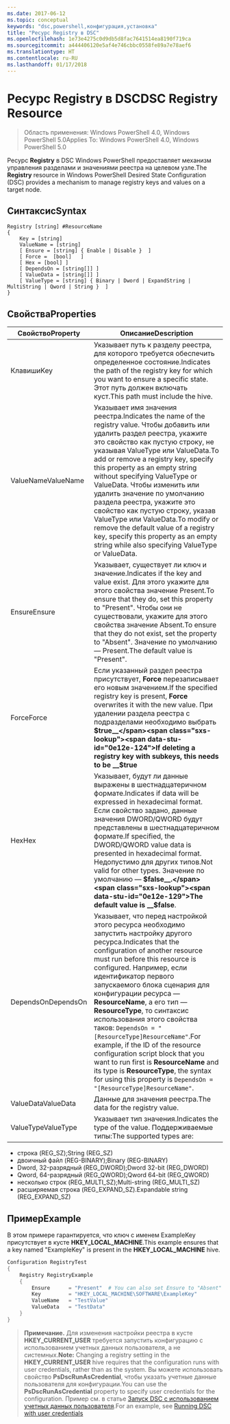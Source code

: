 ```yaml
---
ms.date: 2017-06-12
ms.topic: conceptual
keywords: "dsc,powershell,конфигурация,установка"
title: "Ресурс Registry в DSC"
ms.openlocfilehash: 1e73e4275c0d9db5d8fac7641514ea8190f719ca
ms.sourcegitcommit: a444406120e5af4e746cbbc0558fe89a7e78aef6
ms.translationtype: HT
ms.contentlocale: ru-RU
ms.lasthandoff: 01/17/2018
---
```

# <a name="dsc-registry-resource"></a><span data-ttu-id="0e12e-103">Ресурс Registry в DSC</span><span class="sxs-lookup"><span data-stu-id="0e12e-103">DSC Registry Resource</span></span>

> <span data-ttu-id="0e12e-104">Область применения: Windows PowerShell 4.0, Windows PowerShell 5.0</span><span class="sxs-lookup"><span data-stu-id="0e12e-104">Applies To: Windows PowerShell 4.0, Windows PowerShell 5.0</span></span>

<span data-ttu-id="0e12e-105">Ресурс **Registry** в DSC Windows PowerShell предоставляет механизм управления разделами и значениями реестра на целевом узле.</span><span class="sxs-lookup"><span data-stu-id="0e12e-105">The **Registry** resource in Windows PowerShell Desired State Configuration (DSC) provides a mechanism to manage registry keys and values on a target node.</span></span>

## <a name="syntax"></a><span data-ttu-id="0e12e-106">Синтаксис</span><span class="sxs-lookup"><span data-stu-id="0e12e-106">Syntax</span></span>

```
Registry [string] #ResourceName
{
    Key = [string]
    ValueName = [string]
    [ Ensure = [string] { Enable | Disable }  ]
    [ Force =  [bool]   ]
    [ Hex = [bool] ]
    [ DependsOn = [string[]] ]
    [ ValueData = [string[]] ]
    [ ValueType = [string] { Binary | Dword | ExpandString | MultiString | Qword | String }  ]
}
```

## <a name="properties"></a><span data-ttu-id="0e12e-107">Свойства</span><span class="sxs-lookup"><span data-stu-id="0e12e-107">Properties</span></span>
|  <span data-ttu-id="0e12e-108">Свойство</span><span class="sxs-lookup"><span data-stu-id="0e12e-108">Property</span></span>  |  <span data-ttu-id="0e12e-109">Описание</span><span class="sxs-lookup"><span data-stu-id="0e12e-109">Description</span></span>   | 
|---|---| 
| <span data-ttu-id="0e12e-110">Клавиши</span><span class="sxs-lookup"><span data-stu-id="0e12e-110">Key</span></span>| <span data-ttu-id="0e12e-111">Указывает путь к разделу реестра, для которого требуется обеспечить определенное состояние.</span><span class="sxs-lookup"><span data-stu-id="0e12e-111">Indicates the path of the registry key for which you want to ensure a specific state.</span></span> <span data-ttu-id="0e12e-112">Этот путь должен включать куст.</span><span class="sxs-lookup"><span data-stu-id="0e12e-112">This path must include the hive.</span></span>| 
| <span data-ttu-id="0e12e-113">ValueName</span><span class="sxs-lookup"><span data-stu-id="0e12e-113">ValueName</span></span>| <span data-ttu-id="0e12e-114">Указывает имя значения реестра.</span><span class="sxs-lookup"><span data-stu-id="0e12e-114">Indicates the name of the registry value.</span></span> <span data-ttu-id="0e12e-115">Чтобы добавить или удалить раздел реестра, укажите это свойство как пустую строку, не указывая ValueType или ValueData.</span><span class="sxs-lookup"><span data-stu-id="0e12e-115">To add or remove a registry key, specify this property as an empty string without specifying ValueType or ValueData.</span></span> <span data-ttu-id="0e12e-116">Чтобы изменить или удалить значение по умолчанию раздела реестра, укажите это свойство как пустую строку, указав ValueType или ValueData.</span><span class="sxs-lookup"><span data-stu-id="0e12e-116">To modify or remove the default value of a registry key, specify this property as an empty string while also specifying ValueType or ValueData.</span></span>| 
| <span data-ttu-id="0e12e-117">Ensure</span><span class="sxs-lookup"><span data-stu-id="0e12e-117">Ensure</span></span>| <span data-ttu-id="0e12e-118">Указывает, существует ли ключ и значение.</span><span class="sxs-lookup"><span data-stu-id="0e12e-118">Indicates if the key and value exist.</span></span> <span data-ttu-id="0e12e-119">Для этого укажите для этого свойства значение Present.</span><span class="sxs-lookup"><span data-stu-id="0e12e-119">To ensure that they do, set this property to "Present".</span></span> <span data-ttu-id="0e12e-120">Чтобы они не существовали, укажите для этого свойства значение Absent.</span><span class="sxs-lookup"><span data-stu-id="0e12e-120">To ensure that they do not exist, set the property to "Absent".</span></span> <span data-ttu-id="0e12e-121">Значение по умолчанию — Present.</span><span class="sxs-lookup"><span data-stu-id="0e12e-121">The default value is "Present".</span></span>| 
| <span data-ttu-id="0e12e-122">Force</span><span class="sxs-lookup"><span data-stu-id="0e12e-122">Force</span></span>| <span data-ttu-id="0e12e-123">Если указанный раздел реестра присутствует, __Force__ перезаписывает его новым значением.</span><span class="sxs-lookup"><span data-stu-id="0e12e-123">If the specified registry key is present, __Force__ overwrites it with the new value.</span></span> <span data-ttu-id="0e12e-124">При удалении раздела реестра с подразделами необходимо выбрать __$true__</span><span class="sxs-lookup"><span data-stu-id="0e12e-124">If deleting a registry key with subkeys, this needs to be __$true__</span></span>| 
| <span data-ttu-id="0e12e-125">Hex</span><span class="sxs-lookup"><span data-stu-id="0e12e-125">Hex</span></span>| <span data-ttu-id="0e12e-126">Указывает, будут ли данные выражены в шестнадцатеричном формате.</span><span class="sxs-lookup"><span data-stu-id="0e12e-126">Indicates if data will be expressed in hexadecimal format.</span></span> <span data-ttu-id="0e12e-127">Если свойство задано, данные значения DWORD/QWORD будут представлены в шестнадцатеричном формате.</span><span class="sxs-lookup"><span data-stu-id="0e12e-127">If specified, the DWORD/QWORD value data is presented in hexadecimal format.</span></span> <span data-ttu-id="0e12e-128">Недопустимо для других типов.</span><span class="sxs-lookup"><span data-stu-id="0e12e-128">Not valid for other types.</span></span> <span data-ttu-id="0e12e-129">Значение по умолчанию — __$false__.</span><span class="sxs-lookup"><span data-stu-id="0e12e-129">The default value is __$false__.</span></span>| 
| <span data-ttu-id="0e12e-130">DependsOn</span><span class="sxs-lookup"><span data-stu-id="0e12e-130">DependsOn</span></span>| <span data-ttu-id="0e12e-131">Указывает, что перед настройкой этого ресурса необходимо запустить настройку другого ресурса.</span><span class="sxs-lookup"><span data-stu-id="0e12e-131">Indicates that the configuration of another resource must run before this resource is configured.</span></span> <span data-ttu-id="0e12e-132">Например, если идентификатор первого запускаемого блока сценария для конфигурации ресурса — __ResourceName__, а его тип — __ResourceType__, то синтаксис использования этого свойства таков: `DependsOn = "[ResourceType]ResourceName"`.</span><span class="sxs-lookup"><span data-stu-id="0e12e-132">For example, if the ID of the resource configuration script block that you want to run first is __ResourceName__ and its type is __ResourceType__, the syntax for using this property is `DependsOn = "[ResourceType]ResourceName"`.</span></span>| 
| <span data-ttu-id="0e12e-133">ValueData</span><span class="sxs-lookup"><span data-stu-id="0e12e-133">ValueData</span></span>| <span data-ttu-id="0e12e-134">Данные для значения реестра.</span><span class="sxs-lookup"><span data-stu-id="0e12e-134">The data for the registry value.</span></span>| 
| <span data-ttu-id="0e12e-135">ValueType</span><span class="sxs-lookup"><span data-stu-id="0e12e-135">ValueType</span></span>| <span data-ttu-id="0e12e-136">Указывает тип значения.</span><span class="sxs-lookup"><span data-stu-id="0e12e-136">Indicates the type of the value.</span></span> <span data-ttu-id="0e12e-137">Поддерживаемые типы:</span><span class="sxs-lookup"><span data-stu-id="0e12e-137">The supported types are:</span></span> 
<ul><li><span data-ttu-id="0e12e-138">строка (REG_SZ);</span><span class="sxs-lookup"><span data-stu-id="0e12e-138">String (REG_SZ)</span></span></li>


<li><span data-ttu-id="0e12e-139">двоичный файл (REG-BINARY);</span><span class="sxs-lookup"><span data-stu-id="0e12e-139">Binary (REG-BINARY)</span></span></li>


<li><span data-ttu-id="0e12e-140">Dword, 32-разрядный (REG_DWORD);</span><span class="sxs-lookup"><span data-stu-id="0e12e-140">Dword 32-bit (REG_DWORD)</span></span></li>


<li><span data-ttu-id="0e12e-141">Qword, 64-разрядный (REG_QWORD);</span><span class="sxs-lookup"><span data-stu-id="0e12e-141">Qword 64-bit (REG_QWORD)</span></span></li>


<li><span data-ttu-id="0e12e-142">несколько строк (REG_MULTI_SZ);</span><span class="sxs-lookup"><span data-stu-id="0e12e-142">Multi-string (REG_MULTI_SZ)</span></span></li>


<li><span data-ttu-id="0e12e-143">расширяемая строка (REG_EXPAND_SZ).</span><span class="sxs-lookup"><span data-stu-id="0e12e-143">Expandable string (REG_EXPAND_SZ)</span></span></li></ul>

## <a name="example"></a><span data-ttu-id="0e12e-144">Пример</span><span class="sxs-lookup"><span data-stu-id="0e12e-144">Example</span></span>
<span data-ttu-id="0e12e-145">В этом примере гарантируется, что ключ с именем ExampleKey присутствует в кусте **HKEY\_LOCAL\_MACHINE**.</span><span class="sxs-lookup"><span data-stu-id="0e12e-145">This example ensures that a key named "ExampleKey" is present in the **HKEY\_LOCAL\_MACHINE** hive.</span></span>
```powershell
Configuration RegistryTest
{
    Registry RegistryExample
    {
        Ensure      = "Present"  # You can also set Ensure to "Absent"
        Key         = "HKEY_LOCAL_MACHINE\SOFTWARE\ExampleKey"
        ValueName   = "TestValue"
        ValueData   = "TestData"
    }
}
```

><span data-ttu-id="0e12e-146">**Примечание.** Для изменения настройки реестра в кусте **HKEY\_CURRENT\_USER** требуется запустить конфигурацию с использованием учетных данных пользователя, а не системных.</span><span class="sxs-lookup"><span data-stu-id="0e12e-146">**Note:** Changing a registry setting in the **HKEY\_CURRENT\_USER** hive requires that the configuration runs with user credentials, rather than as the system.</span></span>
><span data-ttu-id="0e12e-147">Вы можете использовать свойство **PsDscRunAsCredential**, чтобы указать учетные данные пользователя для конфигурации.</span><span class="sxs-lookup"><span data-stu-id="0e12e-147">You can use the **PsDscRunAsCredential** property to specify user credentials for the configuration.</span></span> <span data-ttu-id="0e12e-148">Пример см. в статье [Запуск DSC с использованием учетных данных пользователя](runAsUser.md).</span><span class="sxs-lookup"><span data-stu-id="0e12e-148">For an example, see [Running DSC with user credentials](runAsUser.md)</span></span>



